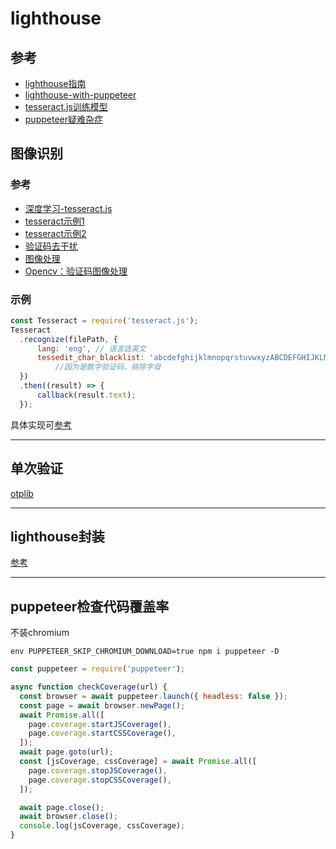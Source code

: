 # lighthouse

## 参考
- [lighthouse指南](https://juejin.im/post/5dca05f45188250c643b7d76#heading-23)
- [lighthouse-with-puppeteer](https://medium.com/@jovd/lighthouse-with-puppeteer-5dc4e3245eed)
- [tesseract.js训练模型](https://github.com/naptha/tessdata)
- [puppeteer疑难杂症](https://github.com/puppeteer/puppeteer/blob/master/docs/troubleshooting.md#chrome-headless-doesnt-launch)

## 图像识别

### 参考
- [深度学习-tesseract.js](https://www.npmjs.com/package/tesseract.js)
- [tesseract示例1](https://hanks.pub/2017/03/26/node-image-recognition/)
- [tesseract示例2](https://blog.csdn.net/qq_35077107/article/details/105341115)
- [验证码去干扰](https://www.jianshu.com/p/2048b8826d03)
- [图像处理](https://www.npmjs.com/package/gm)
- [Opencv：验证码图像处理](https://blog.csdn.net/weixin_43582101/article/details/90609399)

### 示例
```js
const Tesseract = require('tesseract.js');
Tesseract
  .recognize(filePath, {
      lang: 'eng', // 语言选英文
      tessedit_char_blacklist: 'abcdefghijklmnopqrstuvwxyzABCDEFGHIJKLMNOPQRSTUVWXYZ'
          //因为是数字验证码，排除字母
  })
  .then((result) => {
      callback(result.text);
  });
```

具体实现可[参考](./tesseract.js)

---

## 单次验证
[otplib](https://www.npmjs.com/package/otplib)

---

## lighthouse封装
[参考](../node/lighthouse/README.md)

---

## puppeteer检查代码覆盖率

不装chromium
```
env PUPPETEER_SKIP_CHROMIUM_DOWNLOAD=true npm i puppeteer -D
````
```js
const puppeteer = require('puppeteer');

async function checkCoverage(url) {
  const browser = await puppeteer.launch({ headless: false });
  const page = await browser.newPage();
  await Promise.all([
    page.coverage.startJSCoverage(),
    page.coverage.startCSSCoverage(),
  ]);
  await page.goto(url);
  const [jsCoverage, cssCoverage] = await Promise.all([
    page.coverage.stopJSCoverage(),
    page.coverage.stopCSSCoverage(),
  ]);

  await page.close();
  await browser.close();
  console.log(jsCoverage, cssCoverage);
}
```